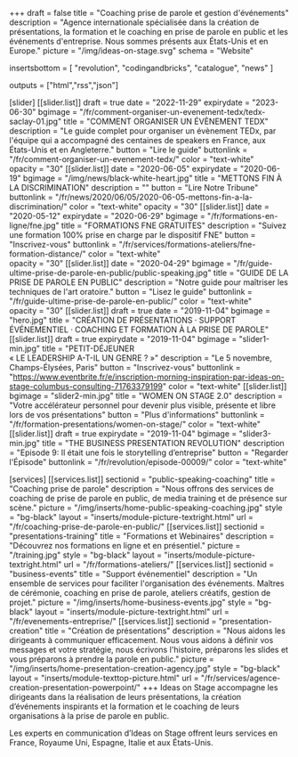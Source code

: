 +++
draft	 		= false
title 			= "Coaching prise de parole et gestion d'événements"
description		= "Agence internationale spécialisée dans la création de présentations, la formation et le coaching en prise de parole en public et les événements d'entreprise. Nous sommes présents aux États-Unis et en Europe."
picture			= "/img/ideas-on-stage.svg"
schema			= "Website"

insertsbottom	= [ "revolution", "codingandbricks", "catalogue", "news" ]

outputs			= ["html","rss","json"]

[slider]
	[[slider.list]]
		draft		= true
		date		= "2022-11-29"
		expirydate	= "2023-06-30"
		bgimage 	= "/fr/comment-organiser-un-evenement-tedx/tedx-saclay-01.jpg"
		title 		= "COMMENT ORGANISER UN ÉVÈNEMENT TEDX"
		description = "Le guide complet pour organiser un évènement TEDx, par l'équipe qui a accompagné des centaines de speakers en France, aux États-Unis et en Angleterre."
		button 		= "Lire le guide"
		buttonlink	= "/fr/comment-organiser-un-evenement-tedx/"
		color		= "text-white"	
		opacity		= "30"
	[[slider.list]]
		date		= "2020-06-05"
		expirydate	= "2020-06-19"
		bgimage		= "/img/news/black-white-heart.jpg"
		title		= "METTONS FIN À LA DISCRIMINATION"
		description	= ""
		button		= "Lire Notre Tribune"
		buttonlink	= "/fr/news/2020/06/05/2020-06-05-mettons-fin-a-la-discrimination/"
		color		= "text-white"
		opacity		= "30"
	[[slider.list]]
		date		= "2020-05-12"
		expirydate	= "2020-06-29"
		bgimage 	= "/fr/formations-en-ligne/fne.jpg"
		title 		= "FORMATIONS FNE GRATUITES"
		description = "Suivez une formation 100% prise en charge par le dispositif FNE"
		button 		= "Inscrivez-vous"
		buttonlink	= "/fr/services/formations-ateliers/fne-formation-distance/"
		color		= "text-white"	
		opacity		= "30"
	[[slider.list]]
		date		= "2020-04-29"
		bgimage 	= "/fr/guide-ultime-prise-de-parole-en-public/public-speaking.jpg"
		title 		= "GUIDE DE LA PRISE DE PAROLE EN PUBLIC"
		description = "Notre guide pour maîtriser les techniques de l'art oratoire."
		button 		= "Lisez le guide"
		buttonlink	= "/fr/guide-ultime-prise-de-parole-en-public/"
		color		= "text-white"	
		opacity		= "30"
	[[slider.list]]
		draft		= true
		date 		= "2019-11-04"
		bgimage		= "hero.jpg"
		title		= "CRÉATION DE PRÉSENTATIONS · SUPPORT ÉVÉNEMENTIEL · COACHING ET FORMATION À LA PRISE DE PAROLE"
	[[slider.list]]
		draft		= true
		expirydate	= "2019-11-04"
		bgimage		= "slider1-min.jpg"
		title		= "PETIT-DÉJEUNER<br />« LE LEADERSHIP A-T-IL UN GENRE ? »"
		description = "Le 5 novembre, Champs-Élysées, Paris"
		button		= "Inscrivez-vous"
		buttonlink	= "https://www.eventbrite.fr/e/inscription-morning-inspiration-par-ideas-on-stage-columbus-consulting-71763379199"
		color		= "text-white"
	[[slider.list]]
		bgimage		= "slider2-min.jpg"
		title		= "WOMEN ON STAGE 2.0"
		description = "Votre accélérateur personnel pour devenir plus visible, présente et libre lors de vos présentations"
		button		= "Plus d'informations"
		buttonlink	= "/fr/formation-presentations/women-on-stage/"
		color 		= "text-white"
	[[slider.list]]
		draft		= true
		expirydate	= "2019-11-04"
		bgimage		= "slider3-min.jpg"
		title		= "THE BUSINESS PRESENTATION REVOLUTION"
		description	= "Episode 9: Il était une fois le storytelling d’entreprise"
		button		= "Regarder l'Épisode"
		buttonlink	= "/fr/revolution/episode-00009/"
		color		= "text-white"

[services]
	[[services.list]]
		sectionid	= "public-speaking-coaching"
		title		= "Coaching prise de parole"
		description	= "Nous offrons des services de coaching de prise de parole en public, de media training et de présence sur scène."
		picture		= "/img/inserts/home-public-speaking-coaching.jpg"
		style		= "bg-black"
		layout		= "inserts/module-picture-textright.html"
		url			= "/fr/coaching-prise-de-parole-en-public/"	
	[[services.list]]
		sectionid	= "presentations-training"
		title		= "Formations et Webinaires"
		description	= "Découvrez nos formations en ligne et en présentiel."
		picture		= "/training.jpg"
		style		= "bg-black"
		layout		= "inserts/module-picture-textright.html"
		url			= "/fr/formations-ateliers/"
	[[services.list]]
		sectionid	= "business-events"
		title		= "Support événementiel"
		description	= "Un ensemble de services pour faciliter l'organisation des événements. Maîtres de cérémonie, coaching en prise de parole, ateliers créatifs, gestion de projet."
		picture		= "/img/inserts/home-business-events.jpg"
		style		= "bg-black"
		layout		= "inserts/module-picture-textright.html"
		url			= "/fr/evenements-entreprise/"
	[[services.list]]
		sectionid	= "presentation-creation"
		title		= "Création de présentations"
		description	= "Nous aidons les dirigeants à communiquer efficacement. Nous vous aidons à définir vos messages et votre stratégie, nous écrivons l'histoire, préparons les slides et vous préparons à prendre la parole en public."
		picture		= "/img/inserts/home-presentation-creation-agency.jpg"
		style		= "bg-black"
		layout		= "inserts/module-texttop-picture.html"
		url			= "/fr/services/agence-creation-presentation-powerpoint/"
+++
Ideas on Stage accompagne les dirigeants dans la réalisation de leurs présentations, la création d’événements inspirants et la formation et le coaching de leurs organisations à la prise de parole en public.

Les experts en communication d’Ideas on Stage offrent leurs services en France, Royaume Uni, Espagne, Italie et aux États-Unis.
